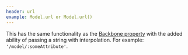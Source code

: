 ```yaml
---
header: url
example: Model.url or Model.url()
---
```


This has the same functionality as the [Backbone property](http://backbonejs.org#Model-url) with the added ability of passing a string with interpolation. For example: `'/model/:someAttribute'`.

